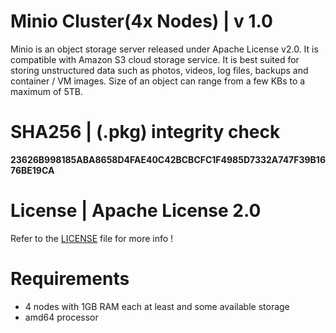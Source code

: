 # Minio Cluster(4x Nodes) | v 1.0
Minio is an object storage server released under Apache License v2.0. It is compatible with Amazon S3 cloud storage service. It is best suited for storing unstructured data such as photos, videos, log files, backups and container / VM images. Size of an object can range from a few KBs to a maximum of 5TB.

# SHA256 | (.pkg) integrity check
**23626B998185ABA8658D4FAE40C42BCBCFC1F4985D7332A747F39B1676BE19CA**

# License | Apache License 2.0
Refer to the [LICENSE](https://github.com/krakky/market/blob/master/minio_cluster_4x/LICENSE) file for more info !

# Requirements
- 4 nodes with 1GB RAM each at least and some available storage
- amd64 processor
